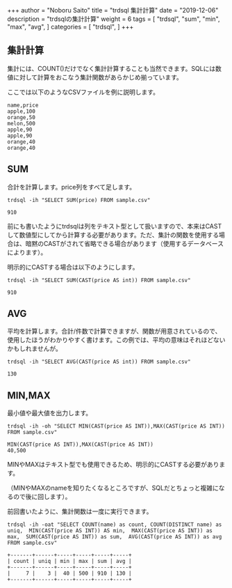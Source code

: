 +++
author = "Noboru Saito"
title = "trdsql 集計計算"
date = "2019-12-06"
description = "trdsqlの集計計算"
weight = 6
tags = [
    "trdsql",
    "sum",
    "min",
    "max",
    "avg",
]
categories = [
    "trdsql",
]
+++

## 集計計算

集計には、COUNT()だけでなく集計計算することも当然できます。SQLには数値に対して計算をおこなう集計関数があらかじめ揃っています。

ここでは以下のようなCSVファイルを例に説明します。

```sample.csv
name,price
apple,100
orange,50
melon,500
apple,90
apple,90
orange,40
orange,40
```

## SUM

合計を計算します。price列をすべて足します。

```console
trdsql -ih "SELECT SUM(price) FROM sample.csv"
```
```
910
```

前にも書いたようにtrdsqlは列をテキスト型として扱いますので、本来はCASTして数値型にしてから計算する必要があります。ただ、集計の関数を使用する場合は、暗黙のCASTがされて省略できる場合があります（使用するデータベースによります）。

明示的にCASTする場合は以下のようにします。

```console
trdsql -ih "SELECT SUM(CAST(price AS int)) FROM sample.csv"
```
```
910
```

## AVG

平均を計算します。合計/件数で計算できますが、関数が用意されているので、使用したほうがわかりやすく書けます。この例では、平均の意味はそれほどないかもしれませんが。

```console
trdsql -ih "SELECT AVG(CAST(price AS int)) FROM sample.csv"
```
```
130
```

## MIN,MAX

最小値や最大値を出力します。

```console
trdsql -ih -oh "SELECT MIN(CAST(price AS INT)),MAX(CAST(price AS INT)) FROM sample.csv"
```
```
MIN(CAST(price AS INT)),MAX(CAST(price AS INT))
40,500
```

MINやMAXはテキスト型でも使用できるため、明示的にCASTする必要があります。

（MINやMAXのnameを知りたくなるところですが、SQLだとちょっと複雑になるので後に回します）。

前回書いたように、集計関数は一度に実行できます。

```console
trdsql -ih -oat "SELECT COUNT(name) as count, COUNT(DISTINCT name) as uniq,  MIN(CAST(price AS INT)) AS min,  MAX(CAST(price AS INT)) as max,  SUM(CAST(price AS INT)) as sum,  AVG(CAST(price AS INT)) as avg FROM sample.csv"
```
```
+-------+------+-----+-----+-----+-----+
| count | uniq | min | max | sum | avg |
+-------+------+-----+-----+-----+-----+
|     7 |    3 |  40 | 500 | 910 | 130 |
+-------+------+-----+-----+-----+-----+
```
